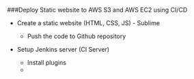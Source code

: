 ###Deploy Static website to AWS S3 and AWS EC2 using CI/CD 

* Create a static website (HTML, CSS, JS) - Sublime
  * Push the code to Github repository

* Setup Jenkins server (CI Server) 
  * Install plugins 
  * 
